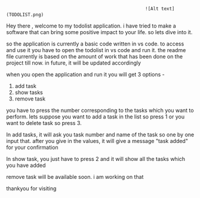                                                         ![Alt text](TODOLIST.png)            


                                                  

Hey there , welcome to my todolist application. i have tried to make a software that can bring some positive impact to your life.
so lets dive into it.

so the application is currently a basic code written in vs code. to access and use it you have to open the todolist in vs code and run it. the readme file currently is based on the amount of work that has been done on the project till now. in future, it will be updated accordingly

when you open the application and run it you will get 3 options -
1. add task
2. show tasks
3. remove task

you have to press the number corresponding to the tasks which you want to perform. lets suppose you want to add a task in the list so press 1 or you want to delete task so press 3.

In add tasks, it will ask you task number and name of the task so one by one input that. after you give in the values, it will give a message "task added" for your confirmation

In show task, you just have to press 2 and it will show all the tasks which you have added

remove task will be available soon. i am working on that

thankyou for visiting
